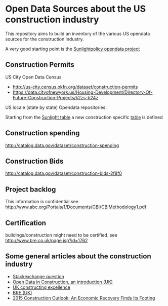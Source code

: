 # Open Data Sources about the US construction industry

This repository aims to build an inventory of the various US opendata sources for the construction industry.

A very good starting point is the [Sunlightpolicy opendata project](https://github.com/sunlightpolicy/opendata)

## Construction Permits

US City Open Data Census 
* http://us-city.census.okfn.org/dataset/construction-permits
* https://data.cityofnewyork.us/Housing-Development/Directory-Of-Future-Construction-Projects/k2zs-b24z

US locale (state by state) Opendata repositories:

Starting from the [Sunlight table](https://github.com/sunlightpolicy/opendata/blob/master/USlocalopendataportals.csv) a new construction specific [table](https://github.com/alogean/us_opendata_construction/blob/master/US_opendata_portals.csv) is defined

## Construction spending
http://catalog.data.gov/dataset/construction-spending

## Construction Bids
http://catalog.data.gov/dataset/construction-bids-2f8f0
                       
## Project backlog
This information is confidential see http://www.abc.org/Portals/1/Documents/CBI/CBIMethodology1.pdf

## Certification
buildings/construction might need to be certified.
see http://www.bre.co.uk/page.jsp?id=1762

## Some general articles about the construction industry

* [Stackexchange question](http://opendata.stackexchange.com/questions/4310/construction-project-data)
* [Open Data in Construction, an introduction (UK)](http://www.g4c.org.uk/open-data-in-construction-an-introduction/)
* [UK constructing excellence](http://constructingexcellence.org.uk/)
* [BRE (UK)](http://www.bre.co.uk/)
* [2015 Construction Outlook: An Economic Recovery Finds Its Footing](http://www.ecmag.com/section/your-business/2015-construction-outlook-economic-recovery-finds-its-footing)
